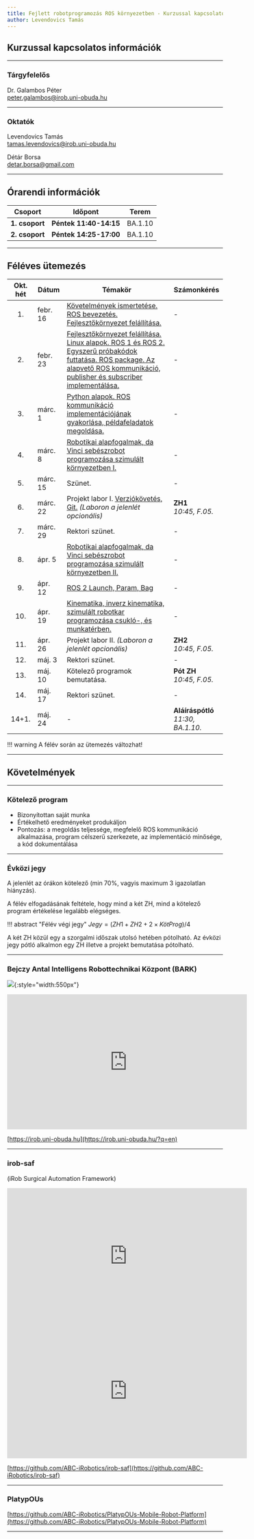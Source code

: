 ```yaml
---
title: Fejlett robotprogramozás ROS környezetben - Kurzussal kapcsolatos információk
author: Levendovics Tamás
---
```



## Kurzussal kapcsolatos információk

---
### Tárgyfelelős
Dr. Galambos Péter    
[peter.galambos@irob.uni-obuda.hu](mailto:peter.galambos@irob.uni-obuda.hu)

---

### Oktatók
Levendovics Tamás   
[tamas.levendovics@irob.uni-obuda.hu](mailto:tamas.levendovics@irob.uni-obuda.hu)

Détár Borsa    
[detar.borsa@gmail.com](mailto:detar.borsa@gmail.com)

---

## Órarendi információk


|    Csoport     | Időpont                | Terem   | 
|:--------------:|------------------------|---------|
| **1. csoport** | **Péntek 11:40-14:15** | BA.1.10 |
| **2. csoport** | **Péntek 14:25-17:00** | BA.1.10 |


---

## Féléves ütemezés


| Okt. hét | Dátum    | Témakör                                                                                                                                                                                                       | Számonkérés                                |
|:--------:|----------|---------------------------------------------------------------------------------------------------------------------------------------------------------------------------------------------------------------|--------------------------------------------|
|    1.    | febr. 16 | [Követelmények ismertetése. ROS bevezetés. Fejlesztőkörnyezet felállítása.](01_system_setup.md)                                                                                                               | -                                          |
|    2.    | febr. 23 | [Fejlesztőkörnyezet felállítása. Linux alapok. ROS 1 és ROS 2. Egyszerű próbakódok futtatása. ROS package. Az alapvető ROS kommunikáció, publisher és subscriber implementálása.](02_linux_ros_principles.md) | -                                          |
|    3.    | márc. 1  | [Python alapok. ROS kommunikáció implementációjának gyakorlása, példafeladatok megoldása.](03_python_principles.md)                                                                                           | -                                          |
|    4.    | márc. 8  | [Robotikai alapfogalmak, da Vinci sebészrobot programozása szimulált környezetben I.](04_da_vinci.md)                                                                                                         | -                                          |
|    5.    | márc. 15 | Szünet.                                                                                                                                                                                                       | -                                          |
|    6.    | márc. 22 | Projekt labor I. [Verziókövetés, Git.](05_git.md) *(Laboron a jelenlét opcionális)*                                                                                                                           | **ZH1** <br/>*10:45, F.05.*                |
|    7.    | márc. 29 | Rektori szünet.                                                                                                                                                                                               | -                                          |
|    8.    | ápr. 5   | [Robotikai alapfogalmak, da Vinci sebészrobot programozása szimulált környezetben II.](04_da_vinci.md)                                                                                                        | -                                          |
|    9.    | ápr. 12  | [ROS 2 Launch, Param, Bag](06_roslaunch.md)                                                                                                                                                                   | -                                          |
|   10.    | ápr. 19  | [Kinematika, inverz kinematika, szimulált robotkar programozása csukló-, és munkatérben.](07_robotics_principles.md)                                                                                          | -                                          |
|   11.    | ápr. 26  | Projekt labor II.  *(Laboron a jelenlét opcionális)*                                                                                                                                                          | **ZH2** <br/>*10:45, F.05.*                | 
|   12.    | máj. 3   | Rektori szünet.                                                                                                                                                                                               | -                                          |
|   13.    | máj. 10  | Kötelező programok bemutatása.                                                                                                                                                                                | **Pót ZH** <br/>*10:45, F.05.*             |
|   14.    | máj. 17  | Rektori szünet.                                                                                                                                                                                               | -                                          |
|  14+1.   | máj. 24  | -                                                                                                                                                                                                             | **Aláíráspótló**    <br/>*11:30, BA.1.10.* |


!!! warning
    A félév során az ütemezés változhat!

---


## Követelmények

---

### Kötelező program

- Bizonyítottan saját munka
- Értékelhető eredményeket produkáljon
- Pontozás: a megoldás teljessége, megfelelő ROS kommunikáció alkalmazása, program célszerű szerkezete, az implementáció minősége, a kód dokumentálása

---

### Évközi jegy

A jelenlét az órákon kötelező (min 70%, vagyis maximum 3 igazolatlan hiányzás).

A félév elfogadásának feltétele, hogy mind a két ZH, mind a kötelező program értékelése legalább elégséges.


!!! abstract "Félév végi jegy"
	$Jegy = (ZH1 + ZH2 + 2 \times KötProg) / 4$ 

A két ZH közül egy a szorgalmi időszak utolsó hetében pótolható. Az évközi jegy pótló alkalmon egy ZH illetve a projekt bemutatása pótolható.

---

### Bejczy Antal Intelligens Robottechnikai Központ (BARK)


![](img/bark_logo.png){:style="width:550px"}


<iframe width="560" height="315" src="https://www.youtube.com/embed/8XmKGWBV5Nw" title="YouTube video player" frameborder="0" allow="accelerometer; autoplay; clipboard-write; encrypted-media; gyroscope; picture-in-picture" allowfullscreen></iframe>


[https://irob.uni-obuda.hu](https://irob.uni-obuda.hu/?q=en)

---

### irob-saf

(iRob Surgical Automation Framework)

<iframe width="560" height="315" src="https://www.youtube.com/embed/d8aKvtvy1-4" title="YouTube video player" frameborder="0" allow="accelerometer; autoplay; clipboard-write; encrypted-media; gyroscope; picture-in-picture" allowfullscreen></iframe>

<iframe width="560" height="315" src="https://www.youtube.com/embed/7pB6zXom3k0" title="YouTube video player" frameborder="0" allow="accelerometer; autoplay; clipboard-write; encrypted-media; gyroscope; picture-in-picture" allowfullscreen></iframe>


[https://github.com/ABC-iRobotics/irob-saf](https://github.com/ABC-iRobotics/irob-saf)

---

### PlatypOUs

[https://github.com/ABC-iRobotics/PlatypOUs-Mobile-Robot-Platform](https://github.com/ABC-iRobotics/PlatypOUs-Mobile-Robot-Platform)

---

